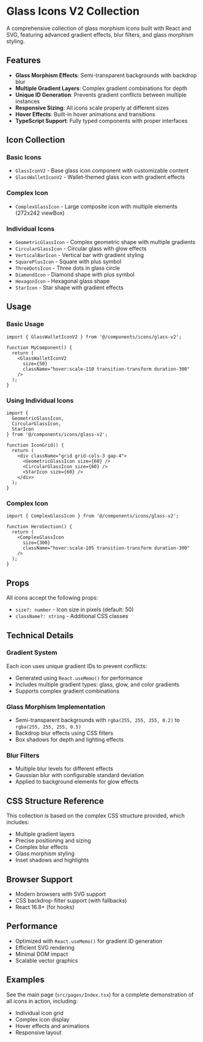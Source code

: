 # Glass Icons V2 Collection

A comprehensive collection of glass morphism icons built with React and SVG, featuring advanced gradient effects, blur filters, and glass morphism styling.

## Features

- **Glass Morphism Effects**: Semi-transparent backgrounds with backdrop blur
- **Multiple Gradient Layers**: Complex gradient combinations for depth
- **Unique ID Generation**: Prevents gradient conflicts between multiple instances
- **Responsive Sizing**: All icons scale properly at different sizes
- **Hover Effects**: Built-in hover animations and transitions
- **TypeScript Support**: Fully typed components with proper interfaces

## Icon Collection

### Basic Icons
- `GlassIconV2` - Base glass icon component with customizable content
- `GlassWalletIconV2` - Wallet-themed glass icon with gradient effects

### Complex Icon
- `ComplexGlassIcon` - Large composite icon with multiple elements (272x242 viewBox)

### Individual Icons
- `GeometricGlassIcon` - Complex geometric shape with multiple gradients
- `CircularGlassIcon` - Circular glass with glow effects
- `VerticalBarIcon` - Vertical bar with gradient styling
- `SquarePlusIcon` - Square with plus symbol
- `ThreeDotsIcon` - Three dots in glass circle
- `DiamondIcon` - Diamond shape with plus symbol
- `HexagonIcon` - Hexagonal glass shape
- `StarIcon` - Star shape with gradient effects

## Usage

### Basic Usage
```tsx
import { GlassWalletIconV2 } from '@/components/icons/glass-v2';

function MyComponent() {
  return (
    <GlassWalletIconV2 
      size={50} 
      className="hover:scale-110 transition-transform duration-300" 
    />
  );
}
```

### Using Individual Icons
```tsx
import { 
  GeometricGlassIcon,
  CircularGlassIcon,
  StarIcon 
} from '@/components/icons/glass-v2';

function IconGrid() {
  return (
    <div className="grid grid-cols-3 gap-4">
      <GeometricGlassIcon size={60} />
      <CircularGlassIcon size={60} />
      <StarIcon size={60} />
    </div>
  );
}
```

### Complex Icon
```tsx
import { ComplexGlassIcon } from '@/components/icons/glass-v2';

function HeroSection() {
  return (
    <ComplexGlassIcon 
      size={300} 
      className="hover:scale-105 transition-transform duration-300" 
    />
  );
}
```

## Props

All icons accept the following props:

- `size?: number` - Icon size in pixels (default: 50)
- `className?: string` - Additional CSS classes

## Technical Details

### Gradient System
Each icon uses unique gradient IDs to prevent conflicts:
- Generated using `React.useMemo()` for performance
- Includes multiple gradient types: glass, glow, and color gradients
- Supports complex gradient combinations

### Glass Morphism Implementation
- Semi-transparent backgrounds with `rgba(255, 255, 255, 0.2)` to `rgba(255, 255, 255, 0.5)`
- Backdrop blur effects using CSS filters
- Box shadows for depth and lighting effects

### Blur Filters
- Multiple blur levels for different effects
- Gaussian blur with configurable standard deviation
- Applied to background elements for glow effects

## CSS Structure Reference

This collection is based on the complex CSS structure provided, which includes:
- Multiple gradient layers
- Precise positioning and sizing
- Complex blur effects
- Glass morphism styling
- Inset shadows and highlights

## Browser Support

- Modern browsers with SVG support
- CSS backdrop-filter support (with fallbacks)
- React 16.8+ (for hooks)

## Performance

- Optimized with `React.useMemo()` for gradient ID generation
- Efficient SVG rendering
- Minimal DOM impact
- Scalable vector graphics

## Examples

See the main page (`src/pages/Index.tsx`) for a complete demonstration of all icons in action, including:
- Individual icon grid
- Complex icon display
- Hover effects and animations
- Responsive layout
